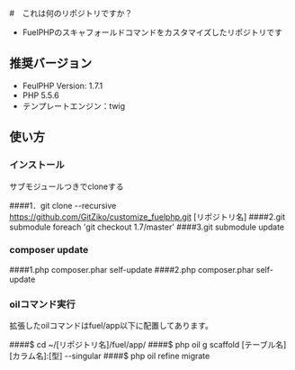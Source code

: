 #　これは何のリポジトリですか？
* FuelPHPのスキャフォールドコマンドをカスタマイズしたリポジトリです

## 推奨バージョン
* FeulPHP Version: 1.7.1
* PHP 5.5.6
* テンプレートエンジン：twig

## 使い方
### インストール
サブモジュールつきでcloneする

####1．git clone --recursive https://github.com/GitZiko/customize_fuelphp.git [リポジトリ名]
####2.git submodule foreach 'git checkout 1.7/master'
####3.git submodule update

### composer update
####1.php composer.phar self-update
####2.php composer.phar self-update

### oilコマンド実行
拡張したoilコマンドはfuel/app以下に配置してあります。

####$ cd ~/[リポジトリ名]/fuel/app/
####$ php oil g scaffold [テーブル名] [カラム名]:[型] --singular
####$ php oil refine migrate